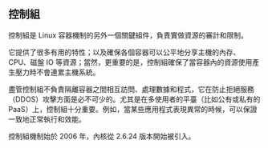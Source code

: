 ## 控制組
控制組是 Linux 容器機制的另外一個關鍵組件，負責實做資源的審計和限制。

它提供了很多有用的特性；以及確保各個容器可以公平地分享主機的內存、CPU、磁盤 IO 等資源；當然，更重要的是，控制組確保了當容器內的資源使用產生壓力時不會連累主機系統。

盡管控制組不負責隔離容器之間相互訪問、處理數據和程式，它在防止拒絕服務（DDOS）攻擊方面是必不可少的。尤其是在多使用者的平臺（比如公有或私有的 PaaS）上，控制組十分重要。例如，當某些應用程式表現異常的時候，可以保證一致地正常執行和效能。

控制組機制始於 2006 年，內核從 2.6.24 版本開始被引入。
